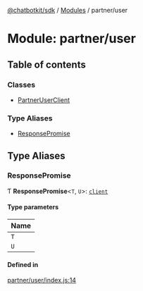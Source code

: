 [@chatbotkit/sdk](../README.md) / [Modules](../modules.md) / partner/user

# Module: partner/user

## Table of contents

### Classes

- [PartnerUserClient](../classes/partner_user.PartnerUserClient.md)

### Type Aliases

- [ResponsePromise](partner_user.md#responsepromise)

## Type Aliases

### ResponsePromise

Ƭ **ResponsePromise**\<`T`, `U`\>: [`client`](client.md)

#### Type parameters

| Name |
| :------ |
| `T` |
| `U` |

#### Defined in

[partner/user/index.js:14](https://github.com/chatbotkit/node-sdk/blob/main/packages/sdk/src/partner/user/index.js#L14)
